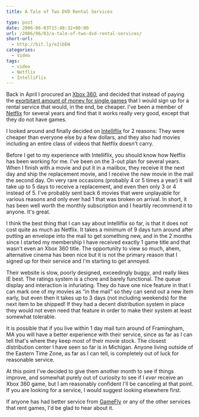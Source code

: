 ```yaml
---
title: A Tale of Two DVD Rental Services

type: post
date: 2006-06-03T15:48:32+00:00
url: /2006/06/03/a-tale-of-two-dvd-rental-services/
short-url:
  - http://bit.ly/e2ibEW
categories:
  - Video
tags:
  - video
  - Netflix
  - IntelliFlix
---
```

Back in April I procured an <a href="http://www.xbox.com">Xbox 360</a>, and decided that instead of paying the <a href="http://www.gamespot.com/news/2006/05/24/news_6151772.html?part=rss&#038;tag=gs_&#038;subj=6151772">exorbitant amount of money for single games</a> that I would sign up for a rental service that would, in the end, be cheaper. I've been a member of <a href="http://www.netflix.com">Netflix</a> for several years and find that it works really very good, except that they do not have games.

I looked around and finally decided on <a href="http://www.intelliflix.com">Intelliflix</a> for 2 reasons: They were cheaper than everyone else by a few dollars, and they also had movies including an entire class of videos that Netflix doesn't carry.

Before I get to my experience with Intelliflix, you should know how Netflix has been working for me. I've been on the 3-out plan for several years. When I finish with a movie and put it in a mailbox, they receive it the next day and ship the replacement movie, and I receive the new movie in the mail the second day. On very rare occasions (probably 4 or 5 times a year) it will take up to 5 days to receive a replacement, and even then only 3 or 4 instead of 5. I've probably sent back 6 movies that were unplayable for various reasons and only ever had 1 that was broken on arrival. In short, it has been well worth the monthly subscription and I heartily recommend it to anyone. It's great.

I think the best thing that I can say about Intelliflix so far, is that it does not cost quite as much as Netflix. It takes a minimum of 9 days turn around after putting an envelope into the mail to get something new, and in the 2 months since I started my membership I have received exactly 1 game title and that wasn't even an Xbox 360 title. The opportunity to view so much, ahem, alternative cinema has been nice but it is not the primary reason that I signed up for their service and I'm starting to get annoyed.

Their website is slow, poorly designed, exceedingly buggy, and really likes IE best. The ratings system is a chore and barely functional. The queue display and interaction is infuriating. They do have one nice feature in that I can mark one of my movies as "in the mail" so they can send out a new item early, but even then it takes up to 3 days (not including weekends) for the next item to be shipped! If they had a decent distribution system in place they would not even need that feature in order to make their system at least somewhat tolerable.

It is possible that if you live within 1 day mail turn around of Framingham, MA you will have a better experience with their service, since as far as I can tell that's where they keep most of their movie stock. The closest distribution center I have seen so far is in Michigan. Anyone living outside of the Eastern Time Zone, as far as I can tell, is completely out of luck for reasonable service.

At this point I've decided to give them another month to see if things improve, and somewhat purely out of curiosity to see if I _ever_ receive an Xbox 360 game, but I am reasonably confident I'll be canceling at that point. If you are looking for a service, I would suggest looking elsewhere first.

If anyone has had better service from <a href="http://www.gamefly.com/">GameFly</a> or any of the other services that rent games, I'd be glad to hear about it.